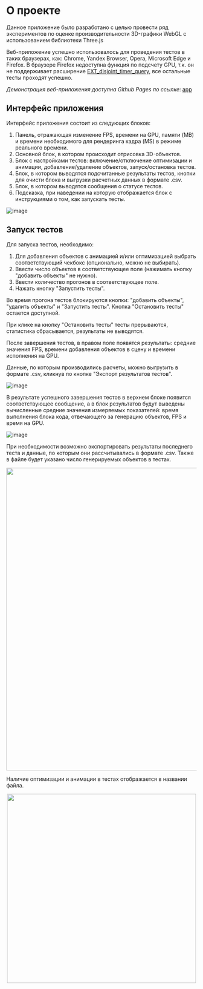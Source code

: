# О проекте
Данное приложение было разработано с целью провести ряд экспериментов по оценке производительности 3D-графики WebGL с использованием библиотеки Three.js

Веб-приложение успешно использовалось для проведения тестов в таких браузерах, как: Chrome, Yandex Browser, Opera, Microsoft Edge и Firefox. 
В браузере Firefox недоступна функция по подсчету GPU, т.к. он не поддерживает расширение [EXT_disjoint_timer_query](https://registry.khronos.org/webgl/extensions/EXT_disjoint_timer_query/),
все остальные тесты проходят успешно.

*Демонстрация веб-приложения доступна Github Pages по ссылке*: [app](https://zuevadarya.github.io/vkr-research/) 

## Интерфейс приложения
Интерфейс приложения состоит из следующих блоков:
1.	Панель, отражающая изменение FPS, времени на GPU, памяти (MB) и времени необходимого для рендеринга кадра (MS) в режиме реального времени.
2.	Основной блок, в котором происходит отрисовка 3D-объектов.
3.	Блок с настройками тестов: включение/отключение оптимизации и анимации, добавление/удаление объектов, запуск/остановка тестов.
4.	Блок, в котором выводятся подсчитанные результаты тестов, кнопки для очисти блока и выгрузки расчетных данных в формате .csv.
5.	Блок, в котором выводятся сообщения о статусе тестов.
6.	Подсказка, при наведении на которую отображается блок с инструкциями о том, как запускать тесты.

![image](https://github.com/ZuevaDarya/vkr-research/assets/80260736/998f2924-dda7-44ac-9f78-29016d735467)

## Запуск тестов
<p>Для запуска тестов, необходимо: </p>
  <ol>
    <li>
      Для добавления объектов с анимацией и/или оптимизацией выбрать соответствующий чекбокс 
      (опционально, можно не выбирать).
    </li>
    <li>
      Ввести число объектов в соответствующее поле
      (нажимать кнопку "добавить объекты" не нужно).
    </li>
    <li>Ввести количество прогонов в соответствующее поле.</li>
    <li>Нажать кнопку "Запустить тесты".</li>
  </ol>

  <p>
    Во время прогона тестов блокируются кнопки: "добавить объекты", "удалить объекты" 
    и "Запустить тесты". Кнопка "Остановить тесты" остается доступной. 
  </p>
  <p>
    При клике на кнопку "Остановить тесты" тесты прерываются, статистика сбрасывается,
    результаты не выводятся. 
  </p>
  <p>
    После завершения тестов, в правом поле появятся результаты: средние значения
    FPS, времени добавления объектов в сцену и времени исполнения на GPU. 
  </p>
  <p>
    Данные, по которым производились расчеты, можно выгрузить в формате .csv, кликнув 
    по кнопке "Экспорт результатов тестов".
  </p>

![image](https://github.com/ZuevaDarya/vkr-research/assets/80260736/a098059f-a878-4722-95c4-12b8d3b838ec)

В результате успешного завершения тестов в верхнем блоке появится соответствующее сообщение, 
а в блок результатов будут выведены вычисленные средние значения измеряемых показателей: 
время выполнения блока кода, отвечающего за генерацию объектов, FPS и время на GPU. 

![image](https://github.com/ZuevaDarya/vkr-research/assets/80260736/80e29970-ba06-4180-ada8-d0449f0c45a4)

При необходимости возможно экспортировать результаты последнего теста и данные, по которым они рассчитывались в формате .csv. 
Также в файле будет указано число генерируемых объектов в тестах.

<p align="center">
  <img src="https://github.com/ZuevaDarya/vkr-research/assets/80260736/548dfdfd-badb-4a0b-aaa3-a200b31a36ab" width="800"/>
</p>

Наличие оптимизации и анимации в тестах отображается в названии файла.

<p align="center">
  <img src="https://github.com/ZuevaDarya/vkr-research/assets/80260736/fb9a2a45-66b0-46e9-a933-4233a1cdccac" width="500">
</p>

